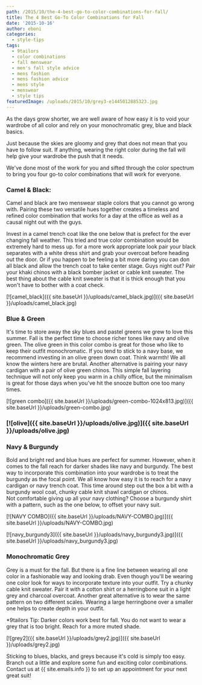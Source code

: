```yaml
---
path: /2015/10/the-4-best-go-to-color-combinations-for-fall/
title: The 4 Best Go-To Color Combinations for Fall
date: '2015-10-16'
author: eboni
categories:
  - style-tips
tags:
  - 9tailors
  - color combinations
  - fall menswear
  - men's fall style advice
  - mens fashion
  - mens fashion advice
  - mens style
  - menswear
  - style tips
featuredImage: /uploads/2015/10/grey3-e1445012885323.jpg
---
```

As the days grow shorter, we are well aware of how easy it is to void your wardrobe of all color and rely on your monochromatic grey, blue and black basics.

Just because the skies are gloomy and grey that does not mean that you have to follow suit. If anything, wearing the right color during the fall will help give your wardrobe the push that it needs.

We've done most of the work for you and sifted through the color spectrum to bring you four go-to color combinations that will work for everyone.

### **Camel & Black:**

Camel and black are two menswear staple colors that you cannot go wrong with. Pairing these two versatile hues together creates a timeless and refined color combination that works for a day at the office as well as a causal night out with the guys.

Invest in a camel trench coat like the one below that is prefect for the ever changing fall weather. This tried and true color combination would be extremely hard to mess up. for a more work appropriate look pair your black separates with a white dress shirt and grab your overcoat before heading out the door. Or if you happen to be feeling a bit more daring you can don all black and allow the trench coat to take center stage. Guys night out? Pair your khaki chinos with a black bomber jacket or cable knit sweater. The best thing about the cable knit sweater is that it is thick enough that you won't have to bother with a coat check.

[![camel_black]({{ site.baseUrl }}/uploads/camel_black.jpg)]({{ site.baseUrl }}/uploads/camel_black.jpg)

### **Blue & Green**

It's time to store away the sky blues and pastel greens we grew to love this summer. Fall is the perfect time to choose richer tones like navy and olive green. The olive green in this color combo is great for those who like to keep their outfit monochromatic. If you tend to stick to a navy base, we recommend investing in an olive green down coat. Think warmth! We all know the winters here are brutal. Another alternative is pairing your navy cardigan with a pair of olive green chinos. This simple fall layering technique will not only keep you warm in a chilly office, but the minimalism is great for those days when you've hit the snooze button one too many times.

[![green combo]({{ site.baseUrl }}/uploads/green-combo-1024x813.jpg)]({{ site.baseUrl }}/uploads/green-combo.jpg)

### [![olive]({{ site.baseUrl }}/uploads/olive.jpg)]({{ site.baseUrl }}/uploads/olive.jpg)

### **Navy & Burgundy**

Bold and bright red and blue hues are perfect for summer. However, when it comes to the fall reach for darker shades like navy and burgundy. The best way to incorporate this combination into your wardrobe is to treat the burgundy as the focal point. We all know how easy it is to reach for a navy cardigan or navy trench coat. This time around step out the box a bit with a burgundy wool coat, chunky cable knit shawl cardigan or chinos. Not comfortable giving up all your navy clothing? Choose a burgundy shirt with a pattern, such as the one below, to offset your navy suit.

[![NAVY COMBO]({{ site.baseUrl }}/uploads/NAVY-COMBO.jpg)]({{ site.baseUrl }}/uploads/NAVY-COMBO.jpg)

[![navy_burgundy3]({{ site.baseUrl }}/uploads/navy_burgundy3.jpg)]({{ site.baseUrl }}/uploads/navy_burgundy3.jpg)

### **Monochromatic Grey**

Grey is a must for the fall. But there is a fine line between wearing all one color in a fashionable way and looking drab. Even though you'll be wearing one color look for ways to incorporate texture into your outfit. Try a chunky cable knit sweater. Pair it with a cotton shirt or a herringbone suit in a light grey and charcoal overcoat. Another great alternative is to wear the same pattern on two different scales. Wearing a large herringbone over a smaller one helps to create depth in your outfit.

\*9tailors Tip: Darker colors work best for fall. You do not want to wear a grey that is too bright. Reach for a more muted shade.

[![grey2]({{ site.baseUrl }}/uploads/grey2.jpg)]({{ site.baseUrl }}/uploads/grey2.jpg)

Sticking to blues, blacks, and greys because it's cold is simply too easy. Branch out a little and explore some fun and exciting color combinations. Contact us at {{ site.emails.info }} to set up an appointment for your next great suit!